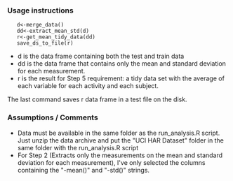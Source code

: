 ### Usage instructions

       d<-merge_data()
       dd<-extract_mean_std(d)
       r<-get_mean_tidy_data(dd)
       save_ds_to_file(r)

 * d is the data frame containing both the test and train data
 * dd is the data frame that contains only the mean and standard deviation for 
   each measurement.
 * r is the result for Step 5 requirement: a tidy data set with the average of 
   each variable for each activity and each subject.
 
 The last command saves r data frame in a test file on the disk.

### Assumptions / Comments

 * Data must be available in the same folder as the run_analysis.R script. Just
   unzip the data archive and put the "UCI HAR Dataset" folder in the same folder
   with the run_analysis.R script
 * For Step 2 (Extracts only the measurements on the mean and standard deviation 
   for each measurement), I've only selected the columns containing the "-mean()"
   and "-std()" strings.
